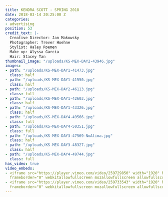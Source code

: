 ```yaml
---
title: KENDRA SCOTT - SPRING 2018
date: 2018-03-14 20:25:00 Z
categories:
- advertising
position: 53
credit_text: |-
  Creative Director: Jan Makowsky
  Photographer: Trever Hoehne
  Stylist: Haley Roemen
  Make up: Alyssa Garcia
  Hair: Stacey Tan
thumbnail_image: "/uploads/KS-MEX-DAY2-43946.jpg"
images:
- path: "/uploads/KS-MEX-DAY1-41473.jpg"
  class: half
- path: "/uploads/KS-MEX-DAY1-41550.jpg"
  class: half
- path: "/uploads/KS-MEX-DAY2-46113.jpg"
  class: full
- path: "/uploads/KS-MEX-DAY1-42603.jpg"
  class: half
- path: "/uploads/KS-MEX-DAY1-43326.jpg"
  class: half
- path: "/uploads/KS-MEX-DAY4-49566.jpg"
  class: full
- path: "/uploads/KS-MEX-DAY4-50351.jpg"
  class: full
- path: "/uploads/KS-MEX-DAY3-47569-NoAlima.jpg"
  class: half
- path: "/uploads/KS-MEX-DAY3-48327.jpg"
  class: half
- path: "/uploads/KS-MEX-DAY4-49744.jpg"
  class: full
has_video: true
video_embeds:
- <iframe src="https://player.vimeo.com/video/259729850" width="1920" height="1080"
  frameborder="0" webkitallowfullscreen mozallowfullscreen allowfullscreen></iframe>
- <iframe src="https://player.vimeo.com/video/259733543" width="1920" height="1080"
  frameborder="0" webkitallowfullscreen mozallowfullscreen allowfullscreen></iframe>
---
```



